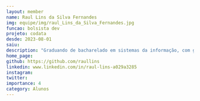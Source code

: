 ```yaml
---
layout: member
name: Raul Lins da Silva Fernandes 
img: equipe/img/raul_Lins_da_Silva_Fernandes.jpg
funcao: bolsista dev
projeto: codata
desde: 2023-08-01
saiu: 
description: "Graduando de bacharelado em sistemas da informação, com grande interesse em aprender e compartilhar conhecimento. Prefiro back-end mas desenrolo no front-end também."
home_page: 
github: https://github.com/raullins
linkedin: www.linkedin.com/in/raul-lins-a029a3285
instagram: 
twitter: 
importance: 4
category: Alunos
---
```

